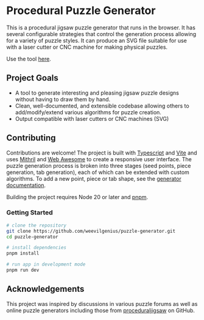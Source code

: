 Procedural Puzzle Generator
==================================

This is a procedural jigsaw puzzle generator that runs in the browser. It has
several configurable strategies that control the generation process allowing for
a variety of puzzle styles. It can produce an SVG file suitable for use with a
laser cutter or CNC machine for making physical puzzles.

Use the tool [here](https://weevilgenius.github.io/puzzle-generator/).

<!-- add screen shots here -->

Project Goals
-------------

* A tool to generate interesting and pleasing jigsaw puzzle designs without having
  to draw them by hand.
* Clean, well-documented, and extensible codebase allowing others to add/modify/extend
  various algorithms for puzzle creation.
* Output compatible with laser cutters or CNC machines (SVG)

Contributing
------------

Contributions are welcome! The project is built with [Typescript] and [Vite] and
uses [Mithril] and [Web Awesome] to create a responsive user interface. The puzzle
generation process is broken into three stages (seed points, piece generation,
tab generation), each of which can be extended with custom algorithms. To add a
new point, piece or tab shape, see the
[generator documentation](./src/geometry/README.md).

Building the project requires Node 20 or later and [pnpm].

### Getting Started

```bash
# clone the repository
git clone https://github.com/weevilgenius/puzzle-generator.git
cd puzzle-generator

# install dependencies
pnpm install

# run app in development mode
pnpm run dev
```

Acknowledgements
----------------

This project was inspired by discussions in various puzzle forums as well as
online puzzle generators including those from [proceduraljigsaw] on GitHub.

<!-- links -->
[pnpm]: https://pnpm.io/
[Mithril]: https://mithril.js.org/
[Web Awesome]: https://webawesome.com/
[Typescript]: https://www.typescriptlang.org/
[Vite]: https://vitejs.dev/
[proceduraljigsaw]: https://github.com/proceduraljigsaw
